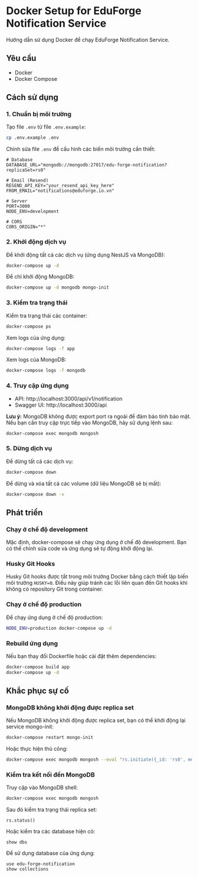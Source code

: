 # Docker Setup for EduForge Notification Service

Hướng dẫn sử dụng Docker để chạy EduForge Notification Service.

## Yêu cầu

- Docker
- Docker Compose

## Cách sử dụng

### 1. Chuẩn bị môi trường

Tạo file `.env` từ file `.env.example`:

```bash
cp .env.example .env
```

Chỉnh sửa file `.env` để cấu hình các biến môi trường cần thiết:

```
# Database
DATABASE_URL="mongodb://mongodb:27017/edu-forge-notification?replicaSet=rs0"

# Email (Resend)
RESEND_API_KEY="your_resend_api_key_here"
FROM_EMAIL="notifications@eduforge.io.vn"

# Server
PORT=3000
NODE_ENV=development

# CORS
CORS_ORIGIN="*"
```

### 2. Khởi động dịch vụ

Để khởi động tất cả các dịch vụ (ứng dụng NestJS và MongoDB):

```bash
docker-compose up -d
```

Để chỉ khởi động MongoDB:

```bash
docker-compose up -d mongodb mongo-init
```

### 3. Kiểm tra trạng thái

Kiểm tra trạng thái các container:

```bash
docker-compose ps
```

Xem logs của ứng dụng:

```bash
docker-compose logs -f app
```

Xem logs của MongoDB:

```bash
docker-compose logs -f mongodb
```

### 4. Truy cập ứng dụng

- API: http://localhost:3000/api/v1/notification
- Swagger UI: http://localhost:3000/api

**Lưu ý:** MongoDB không được export port ra ngoài để đảm bảo tính bảo mật. Nếu bạn cần truy cập trực tiếp vào MongoDB, hãy sử dụng lệnh sau:

```bash
docker-compose exec mongodb mongosh
```

### 5. Dừng dịch vụ

Để dừng tất cả các dịch vụ:

```bash
docker-compose down
```

Để dừng và xóa tất cả các volume (dữ liệu MongoDB sẽ bị mất):

```bash
docker-compose down -v
```

## Phát triển

### Chạy ở chế độ development

Mặc định, docker-compose sẽ chạy ứng dụng ở chế độ development. Bạn có thể chỉnh sửa code và ứng dụng sẽ tự động khởi động lại.

### Husky Git Hooks

Husky Git hooks được tắt trong môi trường Docker bằng cách thiết lập biến môi trường `HUSKY=0`. Điều này giúp tránh các lỗi liên quan đến Git hooks khi không có repository Git trong container.

### Chạy ở chế độ production

Để chạy ứng dụng ở chế độ production:

```bash
NODE_ENV=production docker-compose up -d
```

### Rebuild ứng dụng

Nếu bạn thay đổi Dockerfile hoặc cài đặt thêm dependencies:

```bash
docker-compose build app
docker-compose up -d
```

## Khắc phục sự cố

### MongoDB không khởi động được replica set

Nếu MongoDB không khởi động được replica set, bạn có thể khởi động lại service mongo-init:

```bash
docker-compose restart mongo-init
```

Hoặc thực hiện thủ công:

```bash
docker-compose exec mongodb mongosh --eval "rs.initiate({_id: 'rs0', members: [{_id: 0, host: 'mongodb:27017'}]})"
```

### Kiểm tra kết nối đến MongoDB

Truy cập vào MongoDB shell:

```bash
docker-compose exec mongodb mongosh
```

Sau đó kiểm tra trạng thái replica set:

```
rs.status()
```

Hoặc kiểm tra các database hiện có:

```
show dbs
```

Để sử dụng database của ứng dụng:

```
use edu-forge-notification
show collections
```
